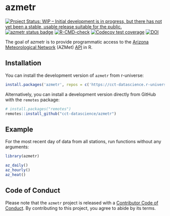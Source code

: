 
# azmetr

<!-- badges: start -->
[![Project Status: WIP – Initial development is in progress, but there has not yet been a stable, usable release suitable for the public.](https://www.repostatus.org/badges/latest/wip.svg)](https://www.repostatus.org/#wip)
[![azmetr status badge](https://cct-datascience.r-universe.dev/badges/azmetr)](https://cct-datascience.r-universe.dev)
[![R-CMD-check](https://github.com/cct-datascience/azmetr/actions/workflows/R-CMD-check.yaml/badge.svg)](https://github.com/cct-datascience/azmetr/actions/workflows/R-CMD-check.yaml)
[![Codecov test coverage](https://codecov.io/gh/cct-datascience/azmetr/branch/main/graph/badge.svg)](https://app.codecov.io/gh/cct-datascience/azmetr?branch=main)
[![DOI](https://zenodo.org/badge/541809363.svg)](https://zenodo.org/badge/latestdoi/541809363)
<!-- badges: end -->

The goal of azmetr is to provide programmatic access to the [Arizona Meteorological Network](https://ag.arizona.edu/azmet/) (AZMet) [API](https://app.swaggerhub.com/apis/mattjh/AZMetAPI/1.0#/) in R.

## Installation

You can install the development version of `azmetr` from r-universe:

```r
install.packages('azmetr', repos = c('https://cct-datascience.r-universe.dev', 'https://cloud.r-project.org'))
```

Alternatively, you can install a development version directly from GitHub with the `remotes` package:

``` r
# install.packages("remotes")
remotes::install_github("cct-datascience/azmetr")
```


## Example

For the most recent day of data from all stations, run functions without any arguments:

``` r
library(azmetr)

az_daily()
az_hourly()
az_heat()
```

## Code of Conduct
  
  Please note that the `azmetr` project is released with a [Contributor Code of Conduct](https://contributor-covenant.org/version/2/1/CODE_OF_CONDUCT.html). By contributing to this project, you agree to abide by its terms.
